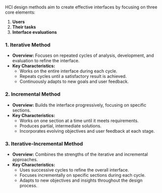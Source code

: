HCI design methods aim to create effective interfaces by focusing on three core elements:

1. **Users**
2. **Their tasks**
3. **Interface evaluations**

### **1. Iterative Method**

- **Overview:** Focuses on repeated cycles of analysis, development, and evaluation to refine the interface.
- **Key Characteristics:**
    - Works on the entire interface during each cycle.
    - Repeats cycles until a satisfactory result is achieved.
    - Continuously adapts to new goals and user feedback.

### **2. Incremental Method**

- **Overview:** Builds the interface progressively, focusing on specific sections.
- **Key Characteristics:**
    - Works on one section at a time until it meets requirements.
    - Produces partial, intermediate solutions.
    - Incorporates evolving objectives and user feedback at each stage.

### **3. Iterative-Incremental Method**

- **Overview:** Combines the strengths of the iterative and incremental approaches.
- **Key Characteristics:**
    - Uses successive cycles to refine the overall interface.
    - Focuses incrementally on specific sections during each cycle.
    - Adapts to new objectives and insights throughout the design process.
